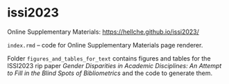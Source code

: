 # issi2023

Online Supplementary Materials: https://hellche.github.io/issi2023/

`index.rmd` – code for Online Supplementary Materials page renderer. 

Folder `figures_and_tables_for_text` contains figures and tables for the ISSI2023 rip paper *Gender Disparities in Academic Disciplines: An Attempt to Fill in the Blind Spots of Bibliometrics* and the code to generate them.
